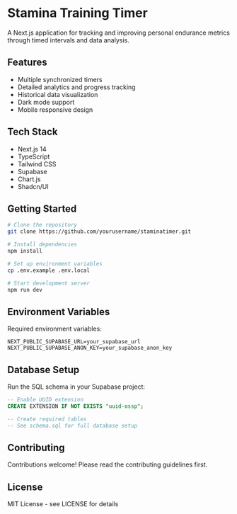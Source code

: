 # Stamina Training Timer

A Next.js application for tracking and improving personal endurance metrics through timed intervals and data analysis.

## Features

- Multiple synchronized timers
- Detailed analytics and progress tracking
- Historical data visualization
- Dark mode support
- Mobile responsive design

## Tech Stack

- Next.js 14
- TypeScript
- Tailwind CSS
- Supabase
- Chart.js
- Shadcn/UI

## Getting Started

  ```bash
  # Clone the repository
  git clone https://github.com/yourusername/staminatimer.git

  # Install dependencies
  npm install

  # Set up environment variables
  cp .env.example .env.local

  # Start development server
  npm run dev
  ```

## Environment Variables

Required environment variables:

  ```
  NEXT_PUBLIC_SUPABASE_URL=your_supabase_url
  NEXT_PUBLIC_SUPABASE_ANON_KEY=your_supabase_anon_key
  ```

## Database Setup

Run the SQL schema in your Supabase project:

  ```sql
  -- Enable UUID extension
  CREATE EXTENSION IF NOT EXISTS "uuid-ossp";

  -- Create required tables
  -- See schema.sql for full database setup
  ```

## Contributing

Contributions welcome! Please read the contributing guidelines first.

## License

MIT License - see LICENSE for details